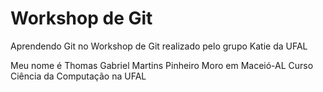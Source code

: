 # Workshop de Git

Aprendendo Git no Workshop de Git realizado pelo grupo Katie da UFAL

Meu nome é Thomas Gabriel Martins Pinheiro
Moro em Maceió-AL
Curso Ciência da Computação na UFAL